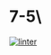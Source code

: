 # 7-5\
 [![linter](https://github.com/hass0n3/7-5/workflows/linter/badge.svg)](https://github.com/marketplace/actions/super-linter)
